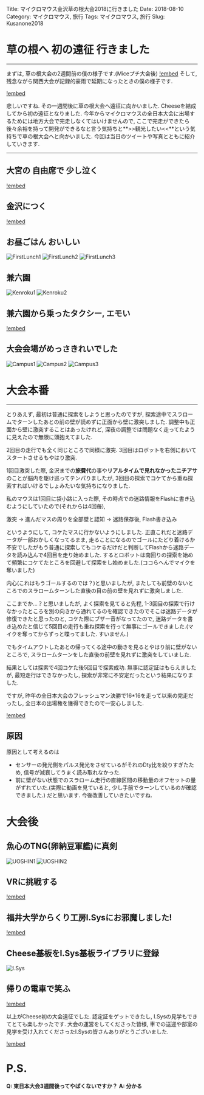 Title: マイクロマウス金沢草の根大会2018に行きました
Date: 2018-08-10
Category: マイクロマウス, 旅行
Tags: マイクロマウス, 旅行
Slug: Kusanone2018
# 草の根へ 初の遠征 行きました
-----------
まずは, 草の根大会の2週間前の僕の様子です.(Miceプチ大会後)
[!embed](https://twitter.com/dango_bot/status/1013382169350193152)
そして, 残念ながら関西大会が記録的豪雨で延期になったときの僕の様子です.

[!embed](https://twitter.com/dango_bot/status/1015024100635336706)

悲しいですね. その一週間後に草の根大会へ遠征に向かいました. Cheeseを結成してから初の遠征となりました.
今年からマイクロマウスの全日本大会に出場するためには地方大会で完走しなくてはいけませんので, ここで完走ができたら後々余裕を持って開発ができるなと言う気持ちと**>>観光したい<<**という気持ちで草の根大会へと向かいました.
今回は当日のツイートや写真とともに紹介していきます.

-----------
## 大宮の 自由席で 少し泣く
[!embed](https://twitter.com/dango_bot/status/1017911800744906753)

## 金沢につく
[!embed](https://twitter.com/dango_bot/status/1017957746107281408)

## お昼ごはん おいしい
![FirstLunch1]({filename}/images/2018-07-21-Nagahachi1.jpg)
![FirstLunch2]({filename}/images/2018-07-21-Nagahachi2.jpg)
![FirstLunch3]({filename}/images/2018-07-21-Nagahachi3.jpg)
## 兼六園
![Kenroku1]({filename}/images/2018-07-21-Kenroku1.jpg)
![Kenroku2]({filename}/images/2018-07-21-Kenroku2.jpg)

## 兼六園から乗ったタクシー, エモい
[!embed](https://twitter.com/dango_bot/status/1017988548127965184)

## 大会会場がめっさきれいでした
![Campus1]({filename}/images/2018-07-21-Campus1.jpg)
![Campus2]({filename}/images/2018-07-21-Campus2.jpg)
![Campus3]({filename}/images/2018-07-21-Campus3.jpg)

# 大会本番

-----------------
とりあえず, 最初は普通に探索をしようと思ったのですが, 探索途中でスラロームでターンしたあとの前の壁が読めずに正面から壁に激突しました. 
調整中も正面から壁に激突することはあったけれど, 深夜の調整では問題なく走ってたように見えたので無限に頭抱えてました.

2回目の走行でも全く同じところで同様に激突. 3回目はロボットを右側においてスタートさせるもやはり激突.

1回目激突した際, 金沢までの**旅費代**の事や**リアルタイムで見れなかったニチアサ**のことが脳内を駆け巡ってテンパりましたが, 3回目の探索でコケてから重ね探索すればいけるでしょみたいな気持ちになりました.

私のマウスは1回目に袋小路に入った際, その時点での迷路情報をFlashに書き込むようにしていたので(それからは4回毎),

激突 -> 進んだマスの周りを全部壁と認知 -> 迷路保存後, Flash書き込み

というようにして, コケたマスに行かないようにしました. 正直これだと迷路データが一部おかしくなってるまま, 走ることになるのでゴールにたどり着けるか不安でしたがもう普通に探索してもコケるだけだと判断してFlashから迷路データを読み込んで4回目を走り始めました.
するとロボットは南回りの探索を始めて頻繁にコケてたところを回避して探索をし始めました.(ココらへんでマイクを奪いました)

内心(これはもうゴールするのでは？)と思いましたが, またしても前壁のないところでのスラロームターンした直後の目の前の壁を見れずに激突しました.

ここまでか...？と思いましたが, よく探索を見てると先程, 1-3回目の探索で行けなかったところを別の向きから通れてるのを確認できたのでそこは迷路データが修復できたと思ったのと, コケた際にブザー音がなってたので, 迷路データを書き込めたと信じて5回目の走行も重ね探索を行って無事にゴールできました.(マイクを奪ってからずっと喋ってました. すいません.)

でもタイムアウトしたあとの帰ってくる途中の動きを見るとやはり前に壁がないところで, スラロームターンをした直後の前壁を見れずに激突をしていました.

結果としては探索で4回コケた後5回目で探索成功. 無事に認定証はもらえましたが, 最短走行はできなかったし, 探索が非常に不安定だったという結果になりました.

ですが, 昨年の全日本大会のフレッシュマン決勝で16\*16を走って以来の完走だったし, 全日本の出場権を獲得できたので一安心しました.

[!embed](https://twitter.com/dango_bot/status/1018302625610022917)

## 原因
原因として考えるのは
* センサーの発光側をパルス発光をさせているがそれのDty比を絞りすぎたため, 信号が減衰してうまく読み取れなかった.
* 前に壁がない状態でのスラローム走行の直線区間の移動量のオフセットの量がずれていた.(実際に動画を見ていると, 少し手前でターンしているのが確認できました.)
だと思います. 今後改善していきたいですね.

# 大会後

## 魚心のTNG(卵納豆軍艦)に真剣
![UOSHIN1]({filename}/images/2018-07-21-UOSHIN1.png)
![UOSHIN2]({filename}/images/2018-07-21-UOSHIN2.png)

## VRに挑戦する
[!embed](https://twitter.com/dango_bot/status/1018463588774604801)

## 福井大学からくり工房I.Sysにお邪魔しました!
[!embed](https://twitter.com/dango_bot/status/1018735778925445121)

## Cheese基板をI.Sys基板ライブラリに登録
![I.Sys]({filename}/images/2018-07-21-I.Sys.jpg)

## 帰りの電車で笑ふ
[!embed](https://twitter.com/dango_bot/status/1018764743916412928)

以上がCheese初の大会遠征でした. 認定証をゲットできたし, I.Sysの見学もできてとても楽しかったです. 大会の運営をしてくださった皆様, 車での送迎や部室の見学を受け入れてくださったI.Sysの皆さんありがとうございました.

[!embed](https://twitter.com/dango_bot/status/1018804531172294656)

# P.S.
**Q: 東日本大会3週間後ってやばくないですか？**
**A: 分かる**
